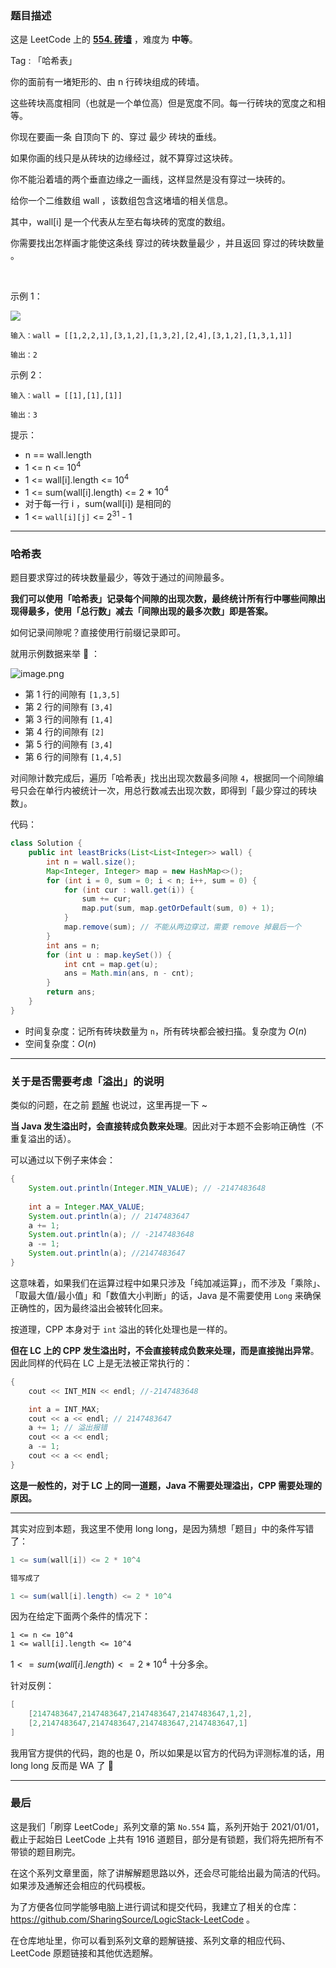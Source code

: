 ### 题目描述

这是 LeetCode 上的 **[554. 砖墙](https://leetcode-cn.com/problems/brick-wall/solution/gong-shui-san-xie-zheng-nan-ze-fan-shi-y-gsri/)** ，难度为 **中等**。

Tag : 「哈希表」



你的面前有一堵矩形的、由 n 行砖块组成的砖墙。

这些砖块高度相同（也就是一个单位高）但是宽度不同。每一行砖块的宽度之和相等。

你现在要画一条 自顶向下 的、穿过 最少 砖块的垂线。

如果你画的线只是从砖块的边缘经过，就不算穿过这块砖。

你不能沿着墙的两个垂直边缘之一画线，这样显然是没有穿过一块砖的。

给你一个二维数组 wall ，该数组包含这堵墙的相关信息。

其中，wall[i] 是一个代表从左至右每块砖的宽度的数组。

你需要找出怎样画才能使这条线 穿过的砖块数量最少 ，并且返回 穿过的砖块数量 。

 

示例 1：

![](https://assets.leetcode.com/uploads/2021/04/24/cutwall-grid.jpg)

```
输入：wall = [[1,2,2,1],[3,1,2],[1,3,2],[2,4],[3,1,2],[1,3,1,1]]

输出：2
```
示例 2：
```
输入：wall = [[1],[1],[1]]

输出：3
```
提示：
* n == wall.length
* 1 <= n <= $10^4$
* 1 <= wall[i].length <= $10^4$
* 1 <= sum(wall[i].length) <= 2 * $10^4$
* 对于每一行 i ，sum(wall[i]) 是相同的
* 1 <= `wall[i][j]` <= $2^{31}$ - 1

---

### 哈希表

题目要求穿过的砖块数量最少，等效于通过的间隙最多。

**我们可以使用「哈希表」记录每个间隙的出现次数，最终统计所有行中哪些间隙出现得最多，使用「总行数」减去「间隙出现的最多次数」即是答案。**

如何记录间隙呢？直接使用行前缀记录即可。

就用示例数据来举 🌰 ：

![image.png](https://pic.leetcode-cn.com/1619762681-rvgTEO-image.png)

* 第 1 行的间隙有 `[1,3,5]`
* 第 2 行的间隙有 `[3,4]`
* 第 3 行的间隙有 `[1,4]`
* 第 4 行的间隙有 `[2]`
* 第 5 行的间隙有 `[3,4]`
* 第 6 行的间隙有 `[1,4,5]`

对间隙计数完成后，遍历「哈希表」找出出现次数最多间隙 `4`，根据同一个间隙编号只会在单行内被统计一次，用总行数减去出现次数，即得到「最少穿过的砖块数」。

代码：
```java
class Solution {
    public int leastBricks(List<List<Integer>> wall) {
        int n = wall.size();
        Map<Integer, Integer> map = new HashMap<>();
        for (int i = 0, sum = 0; i < n; i++, sum = 0) {
            for (int cur : wall.get(i)) {
                sum += cur;
                map.put(sum, map.getOrDefault(sum, 0) + 1);
            }
            map.remove(sum); // 不能从两边穿过，需要 remove 掉最后一个
        }
        int ans = n;
        for (int u : map.keySet()) {
            int cnt = map.get(u);
            ans = Math.min(ans, n - cnt);
        }
        return ans;
    }
}
```
* 时间复杂度：记所有砖块数量为 `n`，所有砖块都会被扫描。复杂度为 $O(n)$
* 空间复杂度：$O(n)$

---

### 关于是否需要考虑「溢出」的说明

类似的问题，在之前 [题解](https://leetcode-cn.com/problems/combination-sum-iv/solution/gong-shui-san-xie-yu-wan-quan-bei-bao-we-x0kn/) 也说过，这里再提一下 ~ 

**当 Java 发生溢出时，会直接转成负数来处理**。因此对于本题不会影响正确性（不重复溢出的话）。

可以通过以下例子来体会：

```java
{
    System.out.println(Integer.MIN_VALUE); // -2147483648
    
    int a = Integer.MAX_VALUE;
    System.out.println(a); // 2147483647
    a += 1;
    System.out.println(a); // -2147483648
    a -= 1;
    System.out.println(a); //2147483647
}
```

这意味着，如果我们在运算过程中如果只涉及「纯加减运算」，而不涉及「乘除」、「取最大值/最小值」和「数值大小判断」的话，Java 是不需要使用 `Long` 来确保正确性的，因为最终溢出会被转化回来。

按道理，CPP 本身对于 `int` 溢出的转化处理也是一样的。

**但在 LC 上的 CPP 发生溢出时，不会直接转成负数来处理，而是直接抛出异常**。因此同样的代码在 LC 上是无法被正常执行的：

```C++ []
{
    cout << INT_MIN << endl; //-2147483648

    int a = INT_MAX; 
    cout << a << endl; // 2147483647
    a += 1; // 溢出报错
    cout << a << endl;
    a -= 1;
    cout << a << endl;
}
```

**这是一般性的，对于 LC 上的同一道题，Java 不需要处理溢出，CPP 需要处理的原因。**

***
其实对应到本题，我这里不使用 long long，是因为猜想「题目」中的条件写错了：

```java 
1 <= sum(wall[i]) <= 2 * 10^4

错写成了

1 <= sum(wall[i].length) <= 2 * 10^4
```

因为在给定下面两个条件的情况下：

```
1 <= n <= 10^4
1 <= wall[i].length <= 10^4
```

$1 <= sum(wall[i].length) <= 2 * 10^4$ 十分多余。

针对反例：
```java
[
    [2147483647,2147483647,2147483647,2147483647,1,2], 
    [2,2147483647,2147483647,2147483647,2147483647,1]
]
```

我用官方提供的代码，跑的也是 0，所以如果是以官方的代码为评测标准的话，用 long long 反而是 WA 了 🤣

---

### 最后

这是我们「刷穿 LeetCode」系列文章的第 `No.554` 篇，系列开始于 2021/01/01，截止于起始日 LeetCode 上共有 1916 道题目，部分是有锁题，我们将先把所有不带锁的题目刷完。

在这个系列文章里面，除了讲解解题思路以外，还会尽可能给出最为简洁的代码。如果涉及通解还会相应的代码模板。

为了方便各位同学能够电脑上进行调试和提交代码，我建立了相关的仓库：https://github.com/SharingSource/LogicStack-LeetCode 。

在仓库地址里，你可以看到系列文章的题解链接、系列文章的相应代码、LeetCode 原题链接和其他优选题解。

